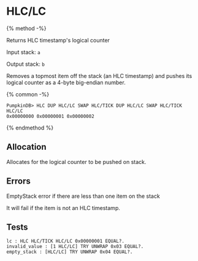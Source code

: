 # HLC/LC

{% method -%}

Returns HLC timestamp's logical counter

Input stack: `a`

Output stack: `b`

Removes a topmost item off the stack (an HLC timestamp) and pushes
its logical counter as a 4-byte big-endian number.

{% common -%}

```
PumpkinDB> HLC DUP HLC/LC SWAP HLC/TICK DUP HLC/LC SWAP HLC/TICK HLC/LC
0x00000000 0x00000001 0x00000002
```

{% endmethod %}

## Allocation

Allocates for the logical counter to be pushed on stack.

## Errors

EmptyStack error if there are less than one item on the stack

It will fail if the item is not an HLC timestamp.

## Tests

```test
lc : HLC HLC/TICK HLC/LC 0x00000001 EQUAL?.
invalid_value : [1 HLC/LC] TRY UNWRAP 0x03 EQUAL?.
empty_stack : [HLC/LC] TRY UNWRAP 0x04 EQUAL?.
```
